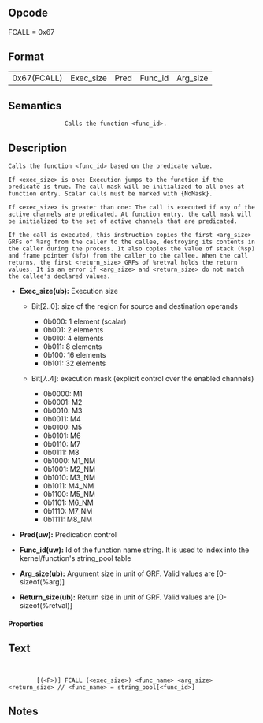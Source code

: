  

## Opcode

  FCALL = 0x67

## Format

| | | | | |
| --- | --- | --- | --- | --- |
| 0x67(FCALL) | Exec_size | Pred | Func_id | Arg_size | Return_size |


## Semantics




                    Calls the function <func_id>.

## Description



    Calls the function <func_id> based on the predicate value.

    If <exec_size> is one: Execution jumps to the function if the predicate is true. The call mask will be initialized to all ones at function entry. Scalar calls must be marked with {NoMask}.

    If <exec_size> is greater than one: The call is executed if any of the active channels are predicated. At function entry, the call mask will be initialized to the set of active channels that are predicated.

    If the call is executed, this instruction copies the first <arg_size> GRFs of %arg from the caller to the callee, destroying its contents in the caller during the process. It also copies the value of stack (%sp) and frame pointer (%fp) from the caller to the callee. When the call returns, the first <return_size> GRFs of %retval holds the return values. It is an error if <arg_size> and <return_size> do not match the callee's declared values.

- **Exec_size(ub):** Execution size
 
  - Bit[2..0]: size of the region for source and destination operands
 
    - 0b000:  1 element (scalar) 
    - 0b001:  2 elements 
    - 0b010:  4 elements 
    - 0b011:  8 elements 
    - 0b100:  16 elements 
    - 0b101:  32 elements 
  - Bit[7..4]: execution mask (explicit control over the enabled channels)
 
    - 0b0000:  M1 
    - 0b0001:  M2 
    - 0b0010:  M3 
    - 0b0011:  M4 
    - 0b0100:  M5 
    - 0b0101:  M6 
    - 0b0110:  M7 
    - 0b0111:  M8 
    - 0b1000:  M1_NM 
    - 0b1001:  M2_NM 
    - 0b1010:  M3_NM 
    - 0b1011:  M4_NM 
    - 0b1100:  M5_NM 
    - 0b1101:  M6_NM 
    - 0b1110:  M7_NM 
    - 0b1111:  M8_NM
- **Pred(uw):** Predication control

- **Func_id(uw):** Id of the function name string. It is used to index into the kernel/function's string_pool table

- **Arg_size(ub):** Argument size in unit of GRF. Valid values are  [0-sizeof(%arg)]

- **Return_size(ub):** Return size in unit of GRF. Valid values are  [0-sizeof(%retval)]

#### Properties


## Text
```
    

		[(<P>)] FCALL (<exec_size>) <func_name> <arg_size> <return_size> // <func_name> = string_pool[<func_id>]
```



## Notes


